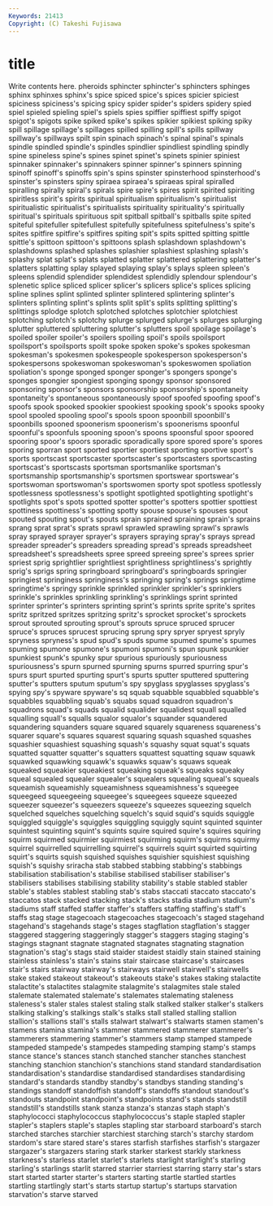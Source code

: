 ```yaml
---
Keywords: 21413 
Copyright: (C) Takeshi Fujisawa
---
```


# title

Write contents here.
pheroids sphincter sphincter's sphincters sphinges sphinx sphinxes sphinx's spice
spiced spice's spices spicier spiciest spiciness spiciness's spicing spicy spider
spider's spiders spidery spied spiel spieled spieling spiel's spiels spies
spiffier spiffiest spiffy spigot spigot's spigots spike spiked spike's spikes
spikier spikiest spiking spiky spill spillage spillage's spillages spilled spilling
spill's spills spillway spillway's spillways spilt spin spinach spinach's spinal
spinal's spinals spindle spindled spindle's spindles spindlier spindliest spindling spindly
spine spineless spine's spines spinet spinet's spinets spinier spiniest spinnaker
spinnaker's spinnakers spinner spinner's spinners spinning spinoff spinoff's spinoffs spin's
spins spinster spinsterhood spinsterhood's spinster's spinsters spiny spiraea spiraea's spiraeas
spiral spiralled spiralling spirally spiral's spirals spire spire's spires spirit
spirited spiriting spiritless spirit's spirits spiritual spiritualism spiritualism's spiritualist spiritualistic
spiritualist's spiritualists spirituality spirituality's spiritually spiritual's spirituals spirituous spit spitball
spitball's spitballs spite spited spiteful spitefuller spitefullest spitefully spitefulness spitefulness's
spite's spites spitfire spitfire's spitfires spiting spit's spits spitted spitting
spittle spittle's spittoon spittoon's spittoons splash splashdown splashdown's splashdowns splashed
splashes splashier splashiest splashing splash's splashy splat splat's splats splatted
splatter splattered splattering splatter's splatters splatting splay splayed splaying splay's
splays spleen spleen's spleens splendid splendider splendidest splendidly splendour splendour's
splenetic splice spliced splicer splicer's splicers splice's splices splicing spline
splines splint splinted splinter splintered splintering splinter's splinters splinting splint's
splints split split's splits splitting splitting's splittings splodge splotch splotched
splotches splotchier splotchiest splotching splotch's splotchy splurge splurged splurge's splurges
splurging splutter spluttered spluttering splutter's splutters spoil spoilage spoilage's spoiled
spoiler spoiler's spoilers spoiling spoil's spoils spoilsport spoilsport's spoilsports spoilt
spoke spoken spoke's spokes spokesman spokesman's spokesmen spokespeople spokesperson spokesperson's
spokespersons spokeswoman spokeswoman's spokeswomen spoliation spoliation's sponge sponged sponger sponger's
spongers sponge's sponges spongier spongiest sponging spongy sponsor sponsored sponsoring
sponsor's sponsors sponsorship sponsorship's spontaneity spontaneity's spontaneous spontaneously spoof spoofed
spoofing spoof's spoofs spook spooked spookier spookiest spooking spook's spooks
spooky spool spooled spooling spool's spools spoon spoonbill spoonbill's spoonbills
spooned spoonerism spoonerism's spoonerisms spoonful spoonful's spoonfuls spooning spoon's spoons
spoonsful spoor spoored spooring spoor's spoors sporadic sporadically spore spored
spore's spores sporing sporran sport sported sportier sportiest sporting sportive
sport's sports sportscast sportscaster sportscaster's sportscasters sportscasting sportscast's sportscasts sportsman
sportsmanlike sportsman's sportsmanship sportsmanship's sportsmen sportswear sportswear's sportswoman sportswoman's sportswomen
sporty spot spotless spotlessly spotlessness spotlessness's spotlight spotlighted spotlighting spotlight's
spotlights spot's spots spotted spotter spotter's spotters spottier spottiest spottiness
spottiness's spotting spotty spouse spouse's spouses spout spouted spouting spout's
spouts sprain sprained spraining sprain's sprains sprang sprat sprat's sprats
sprawl sprawled sprawling sprawl's sprawls spray sprayed sprayer sprayer's sprayers
spraying spray's sprays spread spreader spreader's spreaders spreading spread's spreads
spreadsheet spreadsheet's spreadsheets spree spreed spreeing spree's sprees sprier spriest
sprig sprightlier sprightliest sprightliness sprightliness's sprightly sprig's sprigs spring springboard
springboard's springboards springier springiest springiness springiness's springing spring's springs springtime
springtime's springy sprinkle sprinkled sprinkler sprinkler's sprinklers sprinkle's sprinkles sprinkling
sprinkling's sprinklings sprint sprinted sprinter sprinter's sprinters sprinting sprint's sprints
sprite sprite's sprites spritz spritzed spritzes spritzing spritz's sprocket sprocket's
sprockets sprout sprouted sprouting sprout's sprouts spruce spruced sprucer spruce's
spruces sprucest sprucing sprung spry spryer spryest spryly spryness spryness's
spud spud's spuds spume spumed spume's spumes spuming spumone spumone's
spumoni spumoni's spun spunk spunkier spunkiest spunk's spunky spur spurious
spuriously spuriousness spuriousness's spurn spurned spurning spurns spurred spurring spur's
spurs spurt spurted spurting spurt's spurts sputter sputtered sputtering sputter's
sputters sputum sputum's spy spyglass spyglasses spyglass's spying spy's spyware
spyware's sq squab squabble squabbled squabble's squabbles squabbling squab's squabs
squad squadron squadron's squadrons squad's squads squalid squalider squalidest squall
squalled squalling squall's squalls squalor squalor's squander squandered squandering squanders
square squared squarely squareness squareness's squarer square's squares squarest squaring
squash squashed squashes squashier squashiest squashing squash's squashy squat squat's
squats squatted squatter squatter's squatters squattest squatting squaw squawk squawked
squawking squawk's squawks squaw's squaws squeak squeaked squeakier squeakiest squeaking
squeak's squeaks squeaky squeal squealed squealer squealer's squealers squealing squeal's
squeals squeamish squeamishly squeamishness squeamishness's squeegee squeegeed squeegeeing squeegee's squeegees
squeeze squeezed squeezer squeezer's squeezers squeeze's squeezes squeezing squelch squelched
squelches squelching squelch's squid squid's squids squiggle squiggled squiggle's squiggles
squiggling squiggly squint squinted squinter squintest squinting squint's squints squire
squired squire's squires squiring squirm squirmed squirmier squirmiest squirming squirm's
squirms squirmy squirrel squirrelled squirrelling squirrel's squirrels squirt squirted squirting
squirt's squirts squish squished squishes squishier squishiest squishing squish's squishy
sriracha stab stabbed stabbing stabbing's stabbings stabilisation stabilisation's stabilise stabilised
stabiliser stabiliser's stabilisers stabilises stabilising stability stability's stable stabled stabler
stable's stables stablest stabling stab's stabs staccati staccato staccato's staccatos
stack stacked stacking stack's stacks stadia stadium stadium's stadiums staff
staffed staffer staffer's staffers staffing staffing's staff's staffs stag stage
stagecoach stagecoaches stagecoach's staged stagehand stagehand's stagehands stage's stages stagflation
stagflation's stagger staggered staggering staggeringly stagger's staggers staging staging's stagings
stagnant stagnate stagnated stagnates stagnating stagnation stagnation's stag's stags staid
staider staidest staidly stain stained staining stainless stainless's stain's stains
stair staircase staircase's staircases stair's stairs stairway stairway's stairways stairwell
stairwell's stairwells stake staked stakeout stakeout's stakeouts stake's stakes staking
stalactite stalactite's stalactites stalagmite stalagmite's stalagmites stale staled stalemate stalemated
stalemate's stalemates stalemating staleness staleness's staler stales stalest staling stalk
stalked stalker stalker's stalkers stalking stalking's stalkings stalk's stalks stall
stalled stalling stallion stallion's stallions stall's stalls stalwart stalwart's stalwarts
stamen stamen's stamens stamina stamina's stammer stammered stammerer stammerer's stammerers
stammering stammer's stammers stamp stamped stampede stampeded stampede's stampedes stampeding
stamping stamp's stamps stance stance's stances stanch stanched stancher stanches
stanchest stanching stanchion stanchion's stanchions stand standard standardisation standardisation's standardise
standardised standardises standardising standard's standards standby standby's standbys standing standing's
standings standoff standoffish standoff's standoffs standout standout's standouts standpoint standpoint's
standpoints stand's stands standstill standstill's standstills stank stanza stanza's stanzas
staph staph's staphylococci staphylococcus staphylococcus's staple stapled stapler stapler's staplers
staple's staples stapling star starboard starboard's starch starched starches starchier
starchiest starching starch's starchy stardom stardom's stare stared stare's stares
starfish starfishes starfish's stargazer stargazer's stargazers staring stark starker starkest
starkly starkness starkness's starless starlet starlet's starlets starlight starlight's starling
starling's starlings starlit starred starrier starriest starring starry star's stars
start started starter starter's starters starting startle startled startles startling
startlingly start's starts startup startup's startups starvation starvation's starve starved
